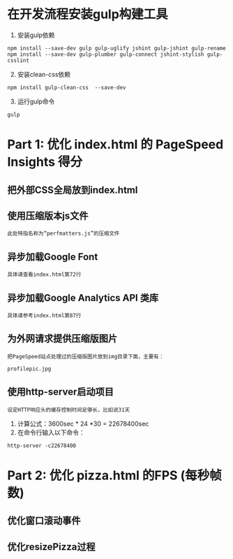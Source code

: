

# 在开发流程安装gulp构建工具
1. 安装gulp依赖

``
npm install --save-dev gulp gulp-uglify jshint gulp-jshint gulp-rename
npm install --save-dev gulp-plumber gulp-connect jshint-stylish gulp-csslint
``

2. 安装clean-css依赖

``npm install gulp-clean-css  --save-dev
``

3. 运行gulp命令

``
gulp
``

# Part 1: 优化 index.html 的 PageSpeed Insights 得分

## 把外部CSS全局放到index.html

## 使用压缩版本js文件

    此处特指名称为“perfmatters.js”的压缩文件
    
## 异步加载Google Font

    具体请查看index.html第72行

## 异步加载Google Analytics API 类库

    具体请参考index.html第87行

## 为外网请求提供压缩版图片

    把PageSpeed站点处理过的压缩版图片放到img目录下面，主要有：
    
    profilepic.jpg


## 使用http-server启动项目
    
    设定HTTP响应头的缓存控制时间足够长，比如说31天

   1. 计算公式：3600sec * 24 *30 = 22678400sec
   2. 在命令行输入以下命令：

``
http-server -c22678400
``

# Part 2: 优化 pizza.html 的FPS (每秒帧数)

## 优化窗口滚动事件

## 优化resizePizza过程


